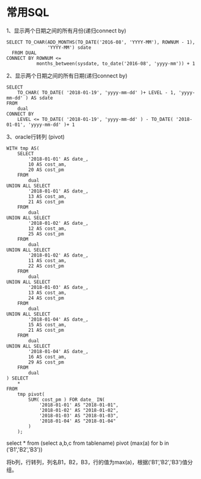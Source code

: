 # 常用SQL

1、显示两个日期之间的所有月份\(递归connect by\)

```
SELECT TO_CHAR(ADD_MONTHS(TO_DATE('2016-08', 'YYYY-MM'), ROWNUM - 1),
               'YYYY-MM') sdate
  FROM DUAL
CONNECT BY ROWNUM <=
           months_between(sysdate, to_date('2016-08', 'yyyy-mm')) + 1
```

2、显示两个日期之间的所有日期\(递归connect by\)

```
SELECT
    TO_CHAR( TO_DATE( '2018-01-19', 'yyyy-mm-dd' )+ LEVEL - 1, 'yyyy-mm-dd' ) AS sdate
FROM
    dual
CONNECT BY
    LEVEL <= TO_DATE( '2018-01-19', 'yyyy-mm-dd' ) - TO_DATE( '2018-01-01', 'yyyy-mm-dd' )+ 1
```

3、oracle行转列 \(pivot\)

```
WITH tmp AS(
	SELECT
		'2018-01-01' AS date_,
		10 AS cost_am,
		20 AS cost_pm
	FROM
		dual
UNION ALL SELECT
		'2018-01-01' AS date_,
		13 AS cost_am,
		21 AS cost_pm
	FROM
		dual
UNION ALL SELECT
		'2018-01-02' AS date_,
		12 AS cost_am,
		25 AS cost_pm
	FROM
		dual
UNION ALL SELECT
		'2018-01-02' AS date_,
		11 AS cost_am,
		22 AS cost_pm
	FROM
		dual
UNION ALL SELECT
		'2018-01-03' AS date_,
		13 AS cost_am,
		24 AS cost_pm
	FROM
		dual
UNION ALL SELECT
		'2018-01-04' AS date_,
		15 AS cost_am,
		21 AS cost_pm
	FROM
		dual
UNION ALL SELECT
		'2018-01-04' AS date_,
		16 AS cost_am,
		29 AS cost_pm
	FROM
		dual
) SELECT
	*
FROM
	tmp pivot(
		SUM( cost_pm ) FOR date_ IN(
			'2018-01-01' AS "2018-01-01",
			'2018-01-02' AS "2018-01-02",
			'2018-01-03' AS "2018-01-03",
			'2018-01-04' AS "2018-01-04"
		)
	);
```

select \* from \(select a,b,c from tablename\) pivot \(max\(a\) for b in \('B1','B2','B3'\)\)

将b列，行转列，列名B1，B2，B3，行的值为max\(a\)，根据\('B1','B2','B3'\)值分组。

